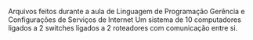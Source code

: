 Arquivos feitos durante a aula de Linguagem de Programação Gerência e Configurações de Serviços de Internet
Um sistema de 10 computadores ligados a 2 switches ligados a 2 roteadores com comunicação entre si.
